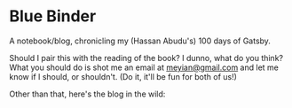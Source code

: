 # Blue Binder

A notebook/blog, chronicling my (Hassan Abudu's) 100 days of Gatsby.

Should I pair this with the reading of the book? I dunno, what do you think? What you should do is shot me an email at <meyian@gmail.com> and let me know if I should, or shouldn't. (Do it, it'll be fun for both of us!)

Other than that, here's the blog in the wild:



